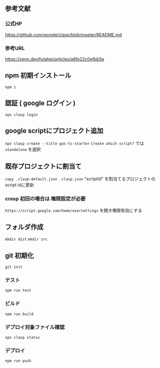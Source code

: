 ## 参考文献
### 公式HP
https://github.com/google/clasp/blob/master/README.md

### 参考URL
https://zenn.dev/futahei/articles/a6fe22c0efbb5e

## npm 初期インストール
`npm i`

## 認証 ( google ログイン )
`npx clasp login`

## google scriptにプロジェクト追加 
`npx clasp create --title gas-ts-starter`
`Create which script?` では `standalone` を選択

## 既存プロジェクトに割当て
`copy .clasp-default.json .clasp.json`
"scriptId" を割当てるプロジェクトのscript idに更新

### crasp 初回の場合は 権限設定が必要
`https://script.google.com/home/usersettings` を開き権限有効にする

## フォルダ作成
`mkdir dist`
`mkdir src`

## git 初期化
`git init`

### テスト
`npm run test`

### ビルド
`npm run build`

### デプロイ対象ファイル確認
`npx clasp status`

### デプロイ
`npm run push`
